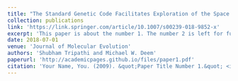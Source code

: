```yaml
---
title: "The Standard Genetic Code Facilitates Exploration of the Space of Functional Nucleotide Sequences"
collection: publications
link: 'https://link.springer.com/article/10.1007/s00239-018-9852-x'
excerpt: 'This paper is about the number 1. The number 2 is left for future work.'
date: 2018-07-01
venue: 'Journal of Molecular Evolution'
authors: 'Shubham Tripathi and Michael W. Deem'
paperurl: 'http://academicpages.github.io/files/paper1.pdf'
citation: 'Your Name, You. (2009). &quot;Paper Title Number 1.&quot; <i>Journal 1</i>. 1(1).'
---
```


